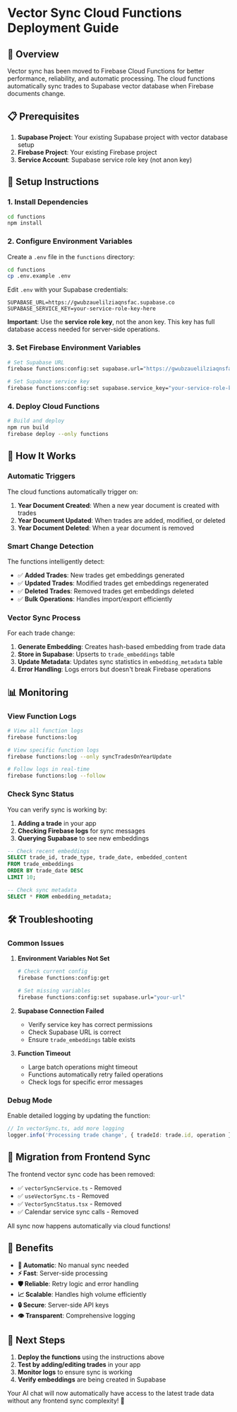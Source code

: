 # Vector Sync Cloud Functions Deployment Guide

## 🚀 **Overview**

Vector sync has been moved to Firebase Cloud Functions for better performance, reliability, and automatic processing. The cloud functions automatically sync trades to Supabase vector database when Firebase documents change.

## 📋 **Prerequisites**

1. **Supabase Project**: Your existing Supabase project with vector database setup
2. **Firebase Project**: Your existing Firebase project
3. **Service Account**: Supabase service role key (not anon key)

## 🔧 **Setup Instructions**

### 1. **Install Dependencies**

```bash
cd functions
npm install
```

### 2. **Configure Environment Variables**

Create a `.env` file in the `functions` directory:

```bash
cd functions
cp .env.example .env
```

Edit `.env` with your Supabase credentials:

```env
SUPABASE_URL=https://gwubzauelilziaqnsfac.supabase.co
SUPABASE_SERVICE_KEY=your-service-role-key-here
```

**Important**: Use the **service role key**, not the anon key. This key has full database access needed for server-side operations.

### 3. **Set Firebase Environment Variables**

```bash
# Set Supabase URL
firebase functions:config:set supabase.url="https://gwubzauelilziaqnsfac.supabase.co"

# Set Supabase service key
firebase functions:config:set supabase.service_key="your-service-role-key-here"
```

### 4. **Deploy Cloud Functions**

```bash
# Build and deploy
npm run build
firebase deploy --only functions
```

## 🔄 **How It Works**

### **Automatic Triggers**

The cloud functions automatically trigger on:

1. **Year Document Created**: When a new year document is created with trades
2. **Year Document Updated**: When trades are added, modified, or deleted
3. **Year Document Deleted**: When a year document is removed

### **Smart Change Detection**

The functions intelligently detect:
- ✅ **Added Trades**: New trades get embeddings generated
- ✅ **Updated Trades**: Modified trades get embeddings regenerated  
- ✅ **Deleted Trades**: Removed trades get embeddings deleted
- ✅ **Bulk Operations**: Handles import/export efficiently

### **Vector Sync Process**

For each trade change:
1. **Generate Embedding**: Creates hash-based embedding from trade data
2. **Store in Supabase**: Upserts to `trade_embeddings` table
3. **Update Metadata**: Updates sync statistics in `embedding_metadata` table
4. **Error Handling**: Logs errors but doesn't break Firebase operations

## 📊 **Monitoring**

### **View Function Logs**

```bash
# View all function logs
firebase functions:log

# View specific function logs
firebase functions:log --only syncTradesOnYearUpdate

# Follow logs in real-time
firebase functions:log --follow
```

### **Check Sync Status**

You can verify sync is working by:

1. **Adding a trade** in your app
2. **Checking Firebase logs** for sync messages
3. **Querying Supabase** to see new embeddings

```sql
-- Check recent embeddings
SELECT trade_id, trade_type, trade_date, embedded_content 
FROM trade_embeddings 
ORDER BY trade_date DESC 
LIMIT 10;

-- Check sync metadata
SELECT * FROM embedding_metadata;
```

## 🛠️ **Troubleshooting**

### **Common Issues**

1. **Environment Variables Not Set**
   ```bash
   # Check current config
   firebase functions:config:get
   
   # Set missing variables
   firebase functions:config:set supabase.url="your-url"
   ```

2. **Supabase Connection Failed**
   - Verify service key has correct permissions
   - Check Supabase URL is correct
   - Ensure `trade_embeddings` table exists

3. **Function Timeout**
   - Large batch operations might timeout
   - Functions automatically retry failed operations
   - Check logs for specific error messages

### **Debug Mode**

Enable detailed logging by updating the function:

```typescript
// In vectorSync.ts, add more logging
logger.info('Processing trade change', { tradeId: trade.id, operation });
```

## 🔄 **Migration from Frontend Sync**

The frontend vector sync code has been removed:
- ✅ `vectorSyncService.ts` - Removed
- ✅ `useVectorSync.ts` - Removed  
- ✅ `VectorSyncStatus.tsx` - Removed
- ✅ Calendar service sync calls - Removed

All sync now happens automatically via cloud functions!

## 🎯 **Benefits**

- **🔄 Automatic**: No manual sync needed
- **⚡ Fast**: Server-side processing
- **🛡️ Reliable**: Retry logic and error handling
- **📈 Scalable**: Handles high volume efficiently
- **🔒 Secure**: Server-side API keys
- **👁️ Transparent**: Comprehensive logging

## 🚀 **Next Steps**

1. **Deploy the functions** using the instructions above
2. **Test by adding/editing trades** in your app
3. **Monitor logs** to ensure sync is working
4. **Verify embeddings** are being created in Supabase

Your AI chat will now automatically have access to the latest trade data without any frontend sync complexity! 🎉
